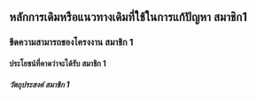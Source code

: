 ## หลักการเดิมหรือแนวทางเดิมที่ใช้ในการแก้ปัญหา สมาชิก1
### ขีดความสามารถของโครงงาน	สมาชิก 1
#### ประโยชน์ที่คาดว่าจะได้รับ	สมาชิก 1
##### วัตถุประสงค์	สมาชิก 1
